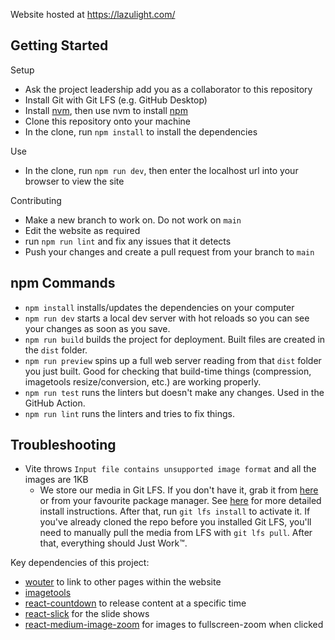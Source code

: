 Website hosted at https://lazulight.com/

## Getting Started
Setup
- Ask the project leadership add you as a collaborator to this repository
- Install Git with Git LFS (e.g. GitHub Desktop)
- Install [nvm](https://github.com/nvm-sh/nvm#installing-and-updating), then use nvm to install [npm](https://github.com/nvm-sh/nvm#usage)
- Clone this repository onto your machine
- In the clone, run `npm install` to install the dependencies

Use
- In the clone, run `npm run dev`, then enter the localhost url into your browser to view the site

Contributing
- Make a new branch to work on. Do not work on `main`
- Edit the website as required
- run `npm run lint` and fix any issues that it detects
- Push your changes and create a pull request from your branch to `main`

## npm Commands
- `npm install` installs/updates the dependencies on your computer
- `npm run dev` starts a local dev server with hot reloads so you can see your changes as soon as you save.
- `npm run build` builds the project for deployment. Built files are created in the `dist` folder.
- `npm run preview` spins up a full web server reading from that `dist` folder you just built. Good for checking that build-time things (compression, imagetools resize/conversion, etc.) are working properly.
- `npm run test` runs the linters but doesn't make any changes. Used in the GitHub Action.
- `npm run lint` runs the linters and tries to fix things.

## Troubleshooting
- Vite throws `Input file contains unsupported image format` and all the images are 1KB
  - We store our media in Git LFS. If you don't have it, grab it from [here](https://git-lfs.github.com/) or from your favourite package manager. See [here](https://github.com/git-lfs/git-lfs/wiki/Installation) for more detailed install instructions. After that, run `git lfs install` to activate it. If you've already cloned the repo before you installed Git LFS, you'll need to manually pull the media from LFS with `git lfs pull`. After that, everything should Just Work&#x2122;.

Key dependencies of this project:
- [wouter](https://www.npmjs.com/package/wouter) to link to other pages within the website
- [imagetools](https://github.com/JonasKruckenberg/imagetools/blob/main/docs/guide/getting-started.md)
- [react-countdown](https://github.com/ndresx/react-countdown) to release content at a specific time
- [react-slick](https://react-slick.neostack.com/docs/api) for the slide shows
- [react-medium-image-zoom](https://github.com/rpearce/react-medium-image-zoom) for images to fullscreen-zoom when clicked

